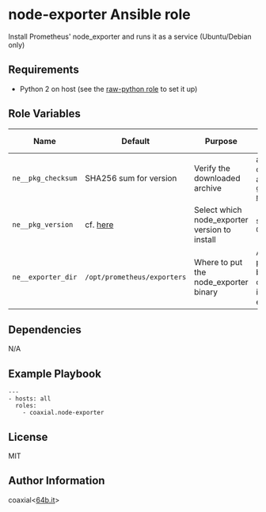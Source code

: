 node-exporter Ansible role
=========

Install Prometheus' node_exporter and runs it as a service (Ubuntu/Debian only)

Requirements
------------

- Python 2 on host (see the [raw-python role](https://github.com/coaxial/ansible-role-raw-python) to set it up)

Role Variables
--------------

Name | Default | Purpose | Possible values
---|---|---|---
`ne__pkg_checksum` | SHA256 sum for version | Verify the downloaded archive | any valid checksum as per the [`get_url` module](https://docs.ansible.com/ansible/2.5/modules/get_url_module.html?highlight=get_url).
`ne__pkg_version` | cf. [here](defaults/main.yml) | Select which node_exporter version to install | string like `0.0.0`
`ne__exporter_dir` | `/opt/prometheus/exporters` | Where to put the node_exporter binary | Any valid path (will be created if it doesn't exist)

Dependencies
------------

N/A

Example Playbook
----------------

    ---
    - hosts: all
      roles:
        - coaxial.node-exporter

License
-------

MIT

Author Information
------------------

coaxial<[64b.it](https://64b.it)>
